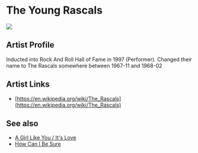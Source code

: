 # The Young Rascals

![](../../asssets/artists/The_Young_Rascals.png)

## Artist Profile

Inducted into Rock And Roll Hall of Fame in 1997 (Performer).
Changed their name to The Rascals somewhere between 1967-11 and 1968-02

## Artist Links

- [https://en.wikipedia.org/wiki/The_Rascals](https://en.wikipedia.org/wiki/The_Rascals)


## See also

- [A Girl Like You / It's Love](The_Young_Rascals-A_Girl_Like_You_-_Its_Love.md)
- [How Can I Be Sure](The_Young_Rascals-How_Can_I_Be_Sure.md)
